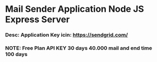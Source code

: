 # Mail Sender Application Node JS Express Server

### Desc: Application Key icin: https://sendgrid.com/
### NOTE: Free Plan API KEY 30 days 40.000 mail and end time 100 days
